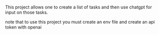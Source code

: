 
This project allows one to create a list of tasks and then use chatgpt for input on those tasks. 

note that to use this project you must create an env file and create an api token with openai 
